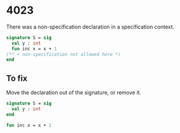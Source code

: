# 4023

There was a non-specification declaration in a specification context.

```sml
signature S = sig
  val y : int
  fun inc x = x + 1
(** + non-specification not allowed here *)
end
```

## To fix

Move the declaration out of the signature, or remove it.

```sml
signature S = sig
  val y : int
end

fun inc x = x + 1
```
